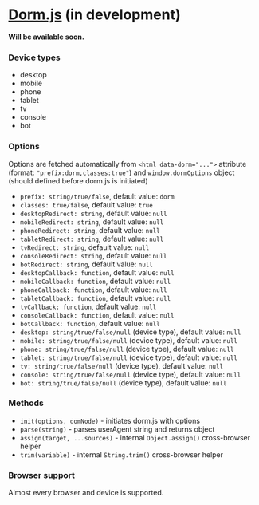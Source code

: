 # [Dorm.js](http://dorm.fronteed.com/) (in development)

**Will be available soon.**

### Device types

- desktop
- mobile
- phone
- tablet
- tv
- console
- bot

### Options

Options are fetched automatically from `<html data-dorm="...">` attribute (format: `"prefix:dorm,classes:true"`) and `window.dormOptions` object (should defined before dorm.js is initiated)

- `prefix: string/true/false`, default value: `dorm`
- `classes: true/false`, default value: `true`
- `desktopRedirect: string`, default value: `null`
- `mobileRedirect: string`, default value: `null`
- `phoneRedirect: string`, default value: `null`
- `tabletRedirect: string`, default value: `null`
- `tvRedirect: string`, default value: `null`
- `consoleRedirect: string`, default value: `null`
- `botRedirect: string`, default value: `null`
- `desktopCallback: function`, default value: `null`
- `mobileCallback: function`, default value: `null`
- `phoneCallback: function`, default value: `null`
- `tabletCallback: function`, default value: `null`
- `tvCallback: function`, default value: `null`
- `consoleCallback: function`, default value: `null`
- `botCallback: function`, default value: `null`
- `desktop: string/true/false/null` (device type), default value: `null`
- `mobile: string/true/false/null` (device type), default value: `null`
- `phone: string/true/false/null` (device type), default value: `null`
- `tablet: string/true/false/null` (device type), default value: `null`
- `tv: string/true/false/null` (device type), default value: `null`
- `console: string/true/false/null` (device type), default value: `null`
- `bot: string/true/false/null` (device type), default value: `null`

### Methods

- `init(options, domNode)` - initiates dorm.js with options
- `parse(string)` - parses userAgent string and returns object
- `assign(target, ...sources)` - internal `Object.assign()` cross-browser helper
- `trim(variable)` - internal `String.trim()` cross-browser helper

### Browser support

Almost every browser and device is supported.


